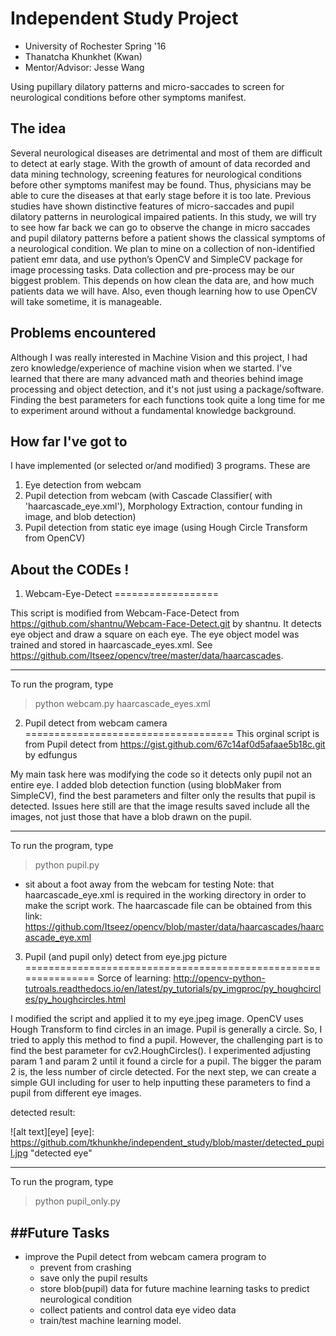 # Independent Study Project
- University of Rochester Spring '16
- Thanatcha Khunkhet (Kwan)
- Mentor/Advisor: Jesse Wang

Using pupillary dilatory patterns and micro-saccades to screen for neurological conditions before other symptoms manifest.

## The idea
Several neurological diseases are detrimental and most of them are difficult to detect at early stage. With the growth of amount of data recorded and data mining technology, screening features for neurological conditions before other symptoms manifest may be found. Thus, physicians may be able to cure the diseases at that early stage before it is too late. Previous studies have shown distinctive features of micro-saccades and pupil dilatory patterns in neurological impaired patients. In this study, we will try to see how far back we can go to observe the change in micro saccades and pupil dilatory patterns before a patient shows the classical symptoms of a neurological condition. We plan to mine on a collection of non-identified patient emr data, and use python’s OpenCV and SimpleCV package for image processing tasks. Data collection and pre-process may be our biggest problem. This depends on how clean the data are, and how much patients data we will have. Also, even though learning how to use OpenCV will take sometime, it is manageable.

## Problems encountered
Although I was really interested in Machine Vision and this project, I had zero knowledge/experience of machine vision when we started. I've learned that there are many advanced math and theories behind image processing and object detection, and it's not just using a package/software. Finding the best parameters for each functions took quite a long time for me to experiment around without a fundamental knowledge background.


## How far I've got to
I have implemented (or selected or/and modified) 3 programs. These are 
1. Eye detection from webcam
2. Pupil detection from webcam (with Cascade Classifier( with 'haarcascade_eye.xml'), Morphology Extraction, contour funding in image, and blob detection)
3. Pupil detection from static eye image (using Hough Circle Transform from OpenCV)


## About the CODEs !

1. Webcam-Eye-Detect
==================

This script is modified from Webcam-Face-Detect from https://github.com/shantnu/Webcam-Face-Detect.git by shantnu.
It detects eye object and draw a square on each eye. The eye object model was trained and stored in haarcascade_eyes.xml. See https://github.com/Itseez/opencv/tree/master/data/haarcascades. 

------------------------------------------------------------------------------------------------

To run the program, type

> python webcam.py haarcascade_eyes.xml


2. Pupil detect from webcam camera
====================================
This orginal script is from Pupil detect from https://gist.github.com/67c14af0d5afaae5b18c.git by edfungus

My main task here was modifying the code so it detects only pupil not an entire eye. I added blob detection function (using blobMaker from SimpleCV), find the best parameters and filter only the results that pupil is detected. 
Issues here still are that the image results saved include all the images, not just those that have a blob drawn on the pupil. 

------------------------------------------------------------------------------------------------

To run the program, type

> python pupil.py

- sit about a foot away from the webcam for testing 
Note: that haarcascade_eye.xml is required in the working directory in order to make the script work.
The haarcascade file can be obtained from this link: https://github.com/Itseez/opencv/blob/master/data/haarcascades/haarcascade_eye.xml


3. Pupil (and pupil only) detect from eye.jpg picture
===============================================================
Sorce of learning: http://opencv-python-tutroals.readthedocs.io/en/latest/py_tutorials/py_imgproc/py_houghcircles/py_houghcircles.html

I modified the script and applied it to my eye.jpeg image. OpenCV uses Hough Transform to find circles in an image. Pupil is generally a circle. So, I tried to apply this method to find a pupil. However, the challenging part is to find the best parameter for cv2.HoughCircles(). I experimented adjusting param 1 and param 2 until it found a circle for a pupil. The bigger the param 2 is, the less number of circle detected. For the next step, we can create a simple GUI including for user to help inputting these parameters to find a pupil from different eye images.

detected result: 

![alt text][eye]
[eye]: https://github.com/tkhunkhe/independent_study/blob/master/detected_pupil.jpg "detected eye"


------------------------------------------------------------------------------------------------

To run the program, type

> python pupil_only.py


##Future Tasks
-----------------
- improve the Pupil detect from webcam camera program to 
	- prevent from crashing
	- save only the pupil results
	- store blob(pupil) data for future machine learning tasks to predict neurological condition
	- collect patients and control data eye video data
	- train/test machine learning model.